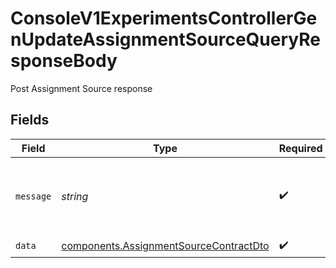 # ConsoleV1ExperimentsControllerGenUpdateAssignmentSourceQueryResponseBody

Post Assignment Source response


## Fields

| Field                                                                                            | Type                                                                                             | Required                                                                                         | Description                                                                                      |
| ------------------------------------------------------------------------------------------------ | ------------------------------------------------------------------------------------------------ | ------------------------------------------------------------------------------------------------ | ------------------------------------------------------------------------------------------------ |
| `message`                                                                                        | *string*                                                                                         | :heavy_check_mark:                                                                               | A simple string explaining the result of the operation.                                          |
| `data`                                                                                           | [components.AssignmentSourceContractDto](../../models/components/assignmentsourcecontractdto.md) | :heavy_check_mark:                                                                               | N/A                                                                                              |